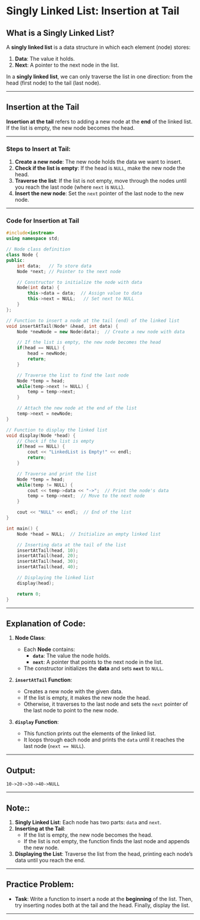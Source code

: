 # **Singly Linked List: Insertion at Tail**

## **What is a Singly Linked List?**

A **singly linked list** is a data structure in which each element (node) stores:
1. **Data**: The value it holds.
2. **Next**: A pointer to the next node in the list.

In a **singly linked list**, we can only traverse the list in one direction: from the head (first node) to the tail (last node).

---

## **Insertion at the Tail**

**Insertion at the tail** refers to adding a new node at the **end** of the linked list. If the list is empty, the new node becomes the head.

---

### **Steps to Insert at Tail**:
1. **Create a new node**: The new node holds the data we want to insert.
2. **Check if the list is empty**: If the head is `NULL`, make the new node the head.
3. **Traverse the list**: If the list is not empty, move through the nodes until you reach the last node (where `next` is `NULL`).
4. **Insert the new node**: Set the `next` pointer of the last node to the new node.

---

### **Code for Insertion at Tail**

```cpp
#include<iostream>
using namespace std;

// Node class definition
class Node {
public:
    int data;   // To store data
    Node *next; // Pointer to the next node

    // Constructor to initialize the node with data
    Node(int data) {
        this->data = data;  // Assign value to data
        this->next = NULL;   // Set next to NULL
    }
};

// Function to insert a node at the tail (end) of the linked list
void insertAtTail(Node* &head, int data) {
    Node *newNode = new Node(data);  // Create a new node with data

    // If the list is empty, the new node becomes the head
    if(head == NULL) {
        head = newNode;
        return;
    }

    // Traverse the list to find the last node
    Node *temp = head;
    while(temp->next != NULL) {
        temp = temp->next;
    }

    // Attach the new node at the end of the list
    temp->next = newNode;
}

// Function to display the linked list
void display(Node *head) {
    // Check if the list is empty
    if(head == NULL) {
        cout << "LinkedList is Empty!" << endl;
        return;
    }

    // Traverse and print the list
    Node *temp = head;
    while(temp != NULL) {
        cout << temp->data << "->";  // Print the node's data
        temp = temp->next;  // Move to the next node
    }

    cout << "NULL" << endl;  // End of the list
}

int main() {
    Node *head = NULL;  // Initialize an empty linked list

    // Inserting data at the tail of the list
    insertAtTail(head, 10);
    insertAtTail(head, 20);
    insertAtTail(head, 30);
    insertAtTail(head, 40);

    // Displaying the linked list
    display(head);

    return 0;
}
```

---

## **Explanation of Code:**

1. **Node Class**:
   - Each **Node** contains:
     - **`data`**: The value the node holds.
     - **`next`**: A pointer that points to the next node in the list.
   - The constructor initializes the **data** and sets **`next`** to `NULL`.

2. **`insertAtTail` Function**:
   - Creates a new node with the given data.
   - If the list is empty, it makes the new node the head.
   - Otherwise, it traverses to the last node and sets the `next` pointer of the last node to point to the new node.

3. **`display` Function**:
   - This function prints out the elements of the linked list.
   - It loops through each node and prints the `data` until it reaches the last node (`next == NULL`).

---

## **Output:**

```
10->20->30->40->NULL
```

---

## **Note:**:
1. **Singly Linked List**: Each node has two parts: `data` and `next`.
2. **Inserting at the Tail**:
   - If the list is empty, the new node becomes the head.
   - If the list is not empty, the function finds the last node and appends the new node.
3. **Displaying the List**: Traverse the list from the head, printing each node’s data until you reach the end.

---

## **Practice Problem**:

- **Task**: Write a function to insert a node at the **beginning** of the list. Then, try inserting nodes both at the tail and the head. Finally, display the list.

---
